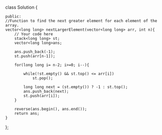 class Solution
{

    public:
    //Function to find the next greater element for each element of the array.
    vector<long long> nextLargerElement(vector<long long> arr, int n){
        // Your code here
        stack<long long> st;
        vector<long long>ans;
        
        ans.push_back(-1);
        st.push(arr[n-1]);
        
        for(long long i= n-2; i>=0; i--){
            
            while(!st.empty() && st.top() <= arr[i])
                st.pop();
                
            long long next = (st.empty()) ? -1 : st.top();
            ans.push_back(next);
            st.push(arr[i]);
        }
        
        reverse(ans.begin(), ans.end());
        return ans;
    }
};
